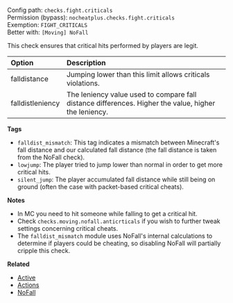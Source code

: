 Config path: `checks.fight.criticals`  
Permission (bypass): `nocheatplus.checks.fight.criticals`  
Exemption: `FIGHT_CRITICALS`              
Better with: `[Moving] NoFall` 

This check ensures that critical hits performed by players are legit.

| Option              | Description |
| :------------------ | :---------- |
| falldistance        | Jumping lower than this limit allows criticals violations. |
| falldistleniency    | The leniency value used to compare fall distance differences. Higher the value, higher the leniency.|

**Tags**
* `falldist_mismatch`: This tag indicates a mismatch between Minecraft's fall distance and our calculated fall distance (the fall distance is taken from the NoFall check).
* `lowjump`: The player tried to jump lower than normal in order to get more critical hits.
* `silent_jump`: The player accumulated fall distance while still being on ground (often the case with packet-based critical cheats).

**Notes**
* In MC you need to hit someone while falling to get a critical hit.
* Check `checks.moving.nofall.anticrticals` if you wish to further tweak settings concerning critical cheats.
* The `falldist_mismatch` module uses NoFall's internal calculations to determine if players could be cheating, so disabling NoFall will partially cripple this check.

**Related**  
* [Active](https://github.com/Updated-NoCheatPlus/Docs/blob/master/Settings/General.md#active)
* [Actions](https://github.com/Updated-NoCheatPlus/Docs/blob/master/Settings/General.md#actions)
* [NoFall](https://github.com/Updated-NoCheatPlus/Docs/blob/master/Settings/Checks/%5BMoving%5D-Nofall.md)
